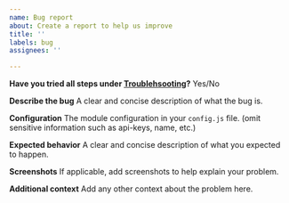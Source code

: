 ```yaml
---
name: Bug report
about: Create a report to help us improve
title: ''
labels: bug
assignees: ''

---
```


**Have you tried all steps under [Troublehsooting](https://github.com/scottcl88/MMM-DynamicWeather/wiki/Troubleshooting)?**
Yes/No

**Describe the bug**
A clear and concise description of what the bug is.

**Configuration**
The module configuration in your `config.js` file. (omit sensitive information such as api-keys, name, etc.)

**Expected behavior**
A clear and concise description of what you expected to happen.

**Screenshots**
If applicable, add screenshots to help explain your problem.

**Additional context**
Add any other context about the problem here.
